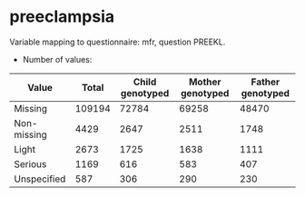 # preeclampsia
Variable mapping to questionnaire: mfr, question PREEKL.
- Number of values:

| Value | Total | Child genotyped | Mother genotyped | Father genotyped |
| ----- | ----- | --------------- | ---------------- | ---------------- |
| Missing | 109194 | 72784 | 69258 | 48470 |
| Non-missing | 4429 | 2647 | 2511 | 1748 |
| Light | 2673 | 1725 | 1638 |1111 |
| Serious | 1169 | 616 | 583 |407 |
| Unspecified | 587 | 306 | 290 |230 |



